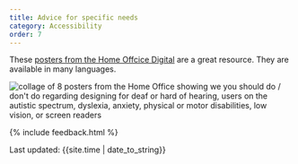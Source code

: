 ```yaml
---
title: Advice for specific needs
category: Accessibility
order: 7
---
```



These [posters from the Home Offcice Digital](https://github.com/UKHomeOffice/posters/blob/master/accessibility/dos-donts/posters_en-UK/accessibility-posters-set.pdf) are a great resource. They are available in many languages.

![collage of 8 posters from the Home Office showing we you should do / don't do regarding designing for deaf or hard of hearing, users on the autistic spectrum, dyslexia, anxiety, physical or motor disabilities, low vision, or screen readers ](/files/do-dont.png)

{% include feedback.html %}
<div>Last updated: {{site.time | date_to_string}}</div>
